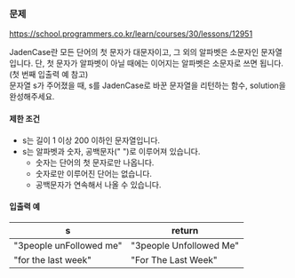 ### 문제
https://school.programmers.co.kr/learn/courses/30/lessons/12951

JadenCase란 모든 단어의 첫 문자가 대문자이고, 그 외의 알파벳은 소문자인 문자열입니다. 단, 첫 문자가 알파벳이 아닐 때에는 이어지는 알파벳은 소문자로 쓰면 됩니다. (첫 번째 입출력 예 참고)
<br/>
문자열 s가 주어졌을 때, s를 JadenCase로 바꾼 문자열을 리턴하는 함수, solution을 완성해주세요.
<br/>

#### 제한 조건
* s는 길이 1 이상 200 이하인 문자열입니다.
* s는 알파벳과 숫자, 공백문자(" ")로 이루어져 있습니다.
  * 숫자는 단어의 첫 문자로만 나옵니다.
  * 숫자로만 이루어진 단어는 없습니다.
  * 공백문자가 연속해서 나올 수 있습니다.

#### 입출력 예
|s|return
|------|------|
|"3people unFollowed me"|"3people Unfollowed Me"|
|"for the last week"|"For The Last Week"|
 
